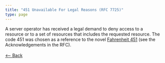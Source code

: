```yaml
---
title: "451 Unavailable For Legal Reasons (RFC 7725)"
type: page
---
```

A server operator has received a legal demand to deny access to a resource or to a set of resources that includes the requested resource. The code 451 was chosen as a reference to the novel [Fahrenheit 451](https://en.wikipedia.org/wiki/Fahrenheit_451) (see the Acknowledgements in the RFC).<br /><br />[<-- Back](../../)